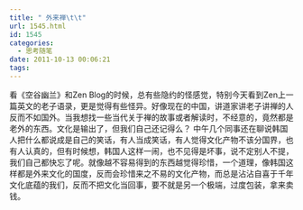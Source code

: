```yaml
---
title: " 外来禅\t\t"
url: 1545.html
id: 1545
categories:
  - 思考随笔
date: 2011-10-13 00:06:21
tags:
---
```


看《空谷幽兰》和Zen Blog的时候，总有些隐约的怪感觉，特别今天看到Zen上一篇英文的老子语录，更是觉得有些怪异。好像现在的中国，讲道家讲老子讲禅的人反而不如国外。当我想找一些当代关于禅的故事或者解读时，不经意的，竟然都是老外的东西。文化是输出了，但我们自己还记得么？ 中午几个同事还在聊说韩国人把什么都说成是自己的笑话，有人当成笑话，有人觉得文化产物不该分国界，也有人认真的，但有时候想，韩国人这样一闹，也不见得是坏事，说不定别人不提，我们自己都快忘了呢。就像越不容易得到的东西越觉得珍惜，一个道理，像韩国这样都是外来文化的国度，反而会珍惜来之不易的文化产物，而总是沾沾自喜于千年文化底蕴的我们，反而不把文化当回事，要不就是另一个极端，过度包装，拿来卖钱。